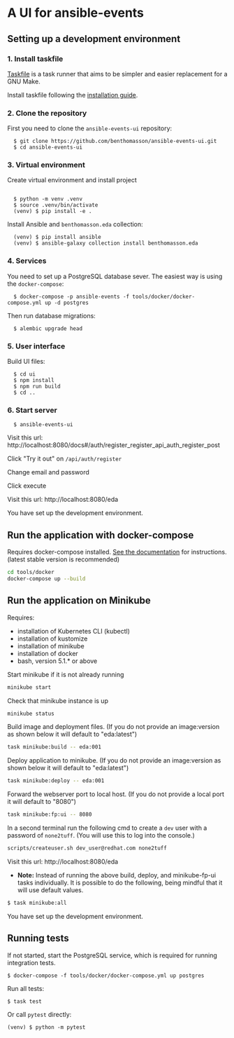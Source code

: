 # A UI for ansible-events

## Setting up a development environment

### 1. Install taskfile

[Taskfile](https://taskfile.dev/) is a task runner that aims to be simpler and easier 
replacement for a GNU Make.

Install taskfile following the [installation guide](https://taskfile.dev/installation/).

### 2. Clone the repository

First you need to clone the `ansible-events-ui` repository:

```shell
  $ git clone https://github.com/benthomasson/ansible-events-ui.git
  $ cd ansible-events-ui
```

### 3. Virtual environment

Create virtual environment and install project

```shell

  $ python -m venv .venv
  $ source .venv/bin/activate
  (venv) $ pip install -e .
```

Install Ansible and `benthomasson.eda` collection:

```shell
  (venv) $ pip install ansible
  (venv) $ ansible-galaxy collection install benthomasson.eda
```

### 4. Services

You need to set up a PostgreSQL database sever. The easiest way is using the `docker-compose`:

```shell
  $ docker-compose -p ansible-events -f tools/docker/docker-compose.yml up -d postgres
```

Then run database migrations:

```shell
  $ alembic upgrade head
```

### 5. User interface

Build UI files:

```shell
  $ cd ui
  $ npm install
  $ npm run build
  $ cd ..
```

### 6. Start server

```shell
  $ ansible-events-ui
```

Visit this url: http://localhost:8080/docs#/auth/register_register_api_auth_register_post

Click "Try it out" on `/api/auth/register`

Change email and password

Click execute

Visit this url: http://localhost:8080/eda

You have set up the development environment.

## Run the application with docker-compose

Requires docker-compose installed. [See the documentation](https://docs.docker.com/compose/install/) for instructions. (latest stable version is recommended)

```sh
cd tools/docker
docker-compose up --build
```

## Run the application on Minikube

Requires:
* installation of Kubernetes CLI (kubectl)
* installation of kustomize
* installation of minikube
* installation of docker
* bash, version 5.1.* or above

Start minikube if it is not already running
```sh
minikube start
```
Check that minikube instance is up
```sh
minikube status
```

Build image and deployment files.
(If you do not provide an image:version as shown below it will default to "eda:latest")
```sh
task minikube:build -- eda:001
```

Deploy application to minikube.
(If you do not provide an image:version as shown below it will default to "eda:latest")
```sh
task minikube:deploy -- eda:001
```

Forward the webserver port to local host.
(If you do not provide a local port it will default to "8080")
```sh
task minikube:fp:ui -- 8080
```

In a second terminal run the following cmd to create a `dev` user with a password of `none2tuff`.
(You will use this to log into the console.)
```sh
scripts/createuser.sh dev_user@redhat.com none2tuff
```

Visit this url: http://localhost:8080/eda

- **Note:** 
  Instead of running the above build, deploy, and minikube-fp-ui tasks individually. 
  It is possible to do the following, being mindful that it will use default values.
```sh
$ task minikube:all
```

You have set up the development environment.

## Running tests

If not started, start the PostgreSQL service, which is required for running integration tests.

```shell
$ docker-compose -f tools/docker/docker-compose.yml up postgres
```

Run all tests:

```shell
$ task test
```

Or call `pytest` directly:

```shell
(venv) $ python -m pytest 
```